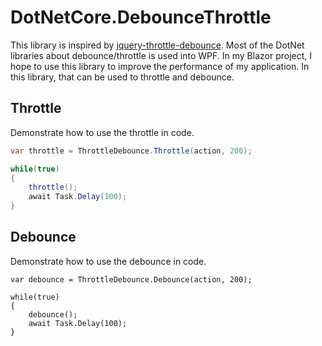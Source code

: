 # DotNetCore.DebounceThrottle
This library is inspired by [jquery-throttle-debounce](https://github.com/cowboy/jquery-throttle-debounce). Most of the DotNet libraries about debounce/throttle is used into WPF.
In my Blazor project, I hope to use this library to improve the performance of my application. In this library, that can be used to throttle and debounce.

## Throttle
Demonstrate how to use the throttle in code.
``` csharp
var throttle = ThrottleDebounce.Throttle(action, 200);

while(true)
{
    throttle();
    await Task.Delay(100);
}

```
## Debounce
Demonstrate how to use the debounce in code.
```charp
var debounce = ThrottleDebounce.Debounce(action, 200);

while(true)
{
    debounce();
    await Task.Delay(100);
}
```